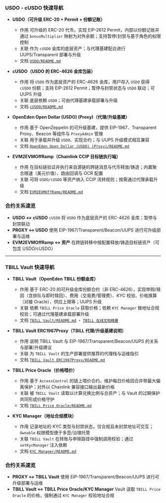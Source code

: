 ### USDO - cUSDO 快速导航

- **USDO（可升级 ERC-20 + Permit + 份额记账）**  
  - 作用 可升级的 ERC-20 代币，实现 EIP-2612 Permit，内部以份额记账并通过 `bonusMultiplier` 映射为对外余额；支持暂停/封禁与基于角色的权限控制
  - 关联 作为 `cUSDO` 金库的底层资产；与代理基建配合进行 UUPS/Transparent 部署与升级
  - 文档 [`USDO/README.md`](USDO/README.md)

- **cUSDO（USDO 的 ERC-4626 金库包装）**  
  - 作用 将 `USDO` 作为底层资产的 ERC-4626 金库，用户存入 `USDO` 获得 `cUSDO` 份额；支持 EIP-2612 Permit；暂停与封禁状态与 `USDO` 联动；可 UUPS 升级
  - 关联 底层依赖 `USDO`；可由代理基建承载部署与升级
  - 文档 [`cUSDO/README.md`](cUSDO/README.md)

- **OpenEden Open Dollar (USDO) (Proxy)（代理/升级基建）**  
  - 作用 基于 OpenZeppelin 的可升级基建，提供 EIP-1967、Transparent Proxy、Beacon 等组件与 `ProxyAdmin` 管理
  - 关联 用于承载并升级 `USDO`、实现合约；与 UUPS 升级模式相互兼容
  - 文档 [`OpenEden Open Dollar (USDO) (Proxy)/README.md`](OpenEden%20Open%20Dollar%20(USDO)%20(Proxy)/README.md)

- **EVM2EVMOffRamp（Chainlink CCIP 目标链执行端）**  
  - 作用 在目标链验证并执行来自源链的跨链消息与代币释放/铸造；内置聚合限速（美元价值）、路由回调与 OCR 配置
  - 关联 可将 `USDO/cUSDO` 等资产纳入 CCIP 流转规则；按需通过代理承载升级 
  - 文档 [`EVM2EVMOffRamp/README.md`](EVM2EVMOffRamp/README.md)


### 合约关系速览

- **USDO ↔ cUSDO** `cUSDO` 将 `USDO` 作为底层资产的 ERC-4626 金库；暂停与封禁联动
- **PROXY ↔ USDO** 使用 EIP-1967/Transparent/Beacon/UUPS 进行可升级部署与运维
- **EVM2EVMOffRamp ↔ 资产** 在跨链转移中按配置释放/铸造目标链资产（可包含 USDO/cUSDO）

---

### TBILL Vault 快速导航

- **TBILL Vault（OpenEden TBILL 份额金库）**  
  - 作用 基于 ERC-20 的可升级金库份额合约（非 ERC-4626），实现申购/赎回（含排队与即时赎回）、费用（交易费/管理费）、KYC 校验、价格换算（对接 Oracle）、供应上限等；UUPS 升级
  - 关联 依赖 `TBILL Price Oracle` 获取价格；依赖 `KYC Manager` 做地址合规校验；可通过代理基建承载部署升级
  - 文档 [`TBILL Vault/README.md`](TBILL%20Vault/README.md) ・ [`TBILL 在线文档精要`](TBILL%20Vault/TBILL_Online_Docs_Summary.md)

- **TBILL Vault ERC1967Proxy（TBILL 代理/升级基建说明）**  
  - 作用 说明 TBILL Vault 与 EIP-1967/Transparent/Beacon/UUPS 的关系与部署/升级建议
  - 关联 为 `TBILL Vault` 的生产部署提供推荐的代理栈与运维指引
  - 文档 [`TBILL Vault ERC1967Proxy/README.md`](TBILL%20Vault%20ERC1967Proxy/README.md)

- **TBILL Price Oracle（价格喂价）**  
  - 作用 基于 `AccessControl` 的链上喂价合约，维护每日价格回合并带最大偏离保护；对外以 Chainlink 兼容接口输出最新价格
  - 关联 被 `TBILL Vault` 读取以计算兑换比例与总资产；与 Vault 的过期保护共同形成价格守护
  - 文档 [`TBILL Price Oracle/README.md`](TBILL%20Price%20Oracle/README.md)

- **KYC Manager（地址合规模块）**  
  - 作用 记录地址的 KYC 类型与封禁状态，仅合规且未封禁地址可交互；`Ownable` 权限模型便于多签/治理托管
  - 关联 `TBILL Vault` 在转账与申赎路径中强制调用校验；通过 `setKycManager` 注入依赖
  - 文档 [`KYC Manager/README.md`](KYC%20Manager/README.md)
  
  
### 合约关系速览
  - **PROXY ↔ TBILL Vault** 使用 EIP-1967/Transparent/Beacon/UUPS 进行可升级部署与运维
  - **TBILL Vault ↔ TBILL Price Oracle/KYC Manager** Vault 读取 `TBILL Price Oracle` 的价格，强制通过 `KYC Manager` 校验地址合规

